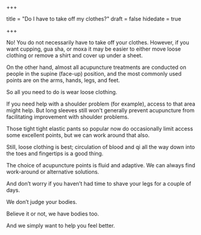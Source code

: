 +++

title = "Do I have to take off my clothes?"
draft = false
hidedate = true

+++

No! You do not necessarily have to take off your clothes. However, if you want cupping, gua sha, or moxa it may be easier to either move loose clothing or remove a shirt and cover up under a sheet.  

On the other hand, almost all acupuncture treatments are conducted on people in the supine (face-up) position, and the most commonly used points are on the arms, hands, legs, and feet.  

So all you need to do is wear loose clothing.  

If you need help with a shoulder problem (for example), access to that area might help. But long sleeves still won't generally prevent acupuncture from facilitating improvement with shoulder problems.  

Those tight tight elastic pants so popular now do occasionally limit access some excellent points, but we can work around that also.  

Still, loose clothing is best; circulation of blood and qi all the way down into the toes and fingertips is a good thing.  

The choice of acupuncture points is fluid and adaptive. We can always find work-around or alternative solutions.  

And don’t worry if you haven’t had time to shave your legs for a couple of days.  

We don’t judge your bodies.  

Believe it or not, we have bodies too.  

And we simply want to help you feel better.  
